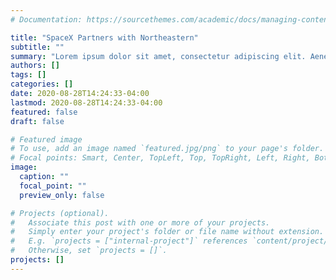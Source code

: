 ```yaml
---
# Documentation: https://sourcethemes.com/academic/docs/managing-content/

title: "SpaceX Partners with Northeastern"
subtitle: ""
summary: "Lorem ipsum dolor sit amet, consectetur adipiscing elit. Aenean consequat turpis lorem, quis aliquet quam facilisis quis. Curabitur consequat consequat eros, quis posuere lorem blandit in. Nulla vel est congue, lobortis ligula ac, finibus risus. Cras eu est leo. Vivamus tempor magna ex, a mollis nulla suscipit sed. Vivamus eu lectus odio. Mauris vel varius leo. Phasellus gravida lacinia sapien convallis tristique. Sed pellentesque in risus et rutrum. Nam lorem tortor, suscipit ut tellus a, consectetur fermentum magna. "
authors: []
tags: []
categories: []
date: 2020-08-28T14:24:33-04:00
lastmod: 2020-08-28T14:24:33-04:00
featured: false
draft: false

# Featured image
# To use, add an image named `featured.jpg/png` to your page's folder.
# Focal points: Smart, Center, TopLeft, Top, TopRight, Left, Right, BottomLeft, Bottom, BottomRight.
image:
  caption: ""
  focal_point: ""
  preview_only: false

# Projects (optional).
#   Associate this post with one or more of your projects.
#   Simply enter your project's folder or file name without extension.
#   E.g. `projects = ["internal-project"]` references `content/project/deep-learning/index.md`.
#   Otherwise, set `projects = []`.
projects: []
---
```

